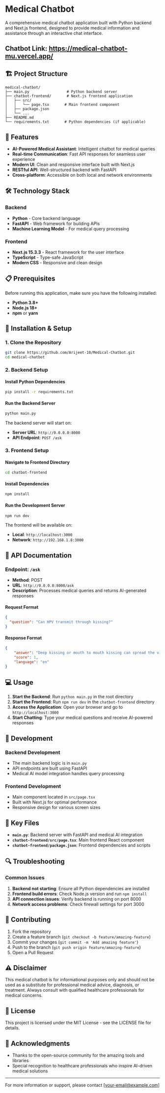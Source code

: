 # Medical Chatbot

A comprehensive medical chatbot application built with Python backend and Next.js frontend, designed to provide medical information and assistance through an interactive chat interface.

## Chatbot Link: https://medical-chatbot-mu.vercel.app/

## 🏗️ Project Structure

```
medical-chatbot/
├── main.py                 # Python backend server
├── chatbot-frontend/       # Next.js frontend application
│   ├── src/
│   │   └── page.tsx       # Main frontend component
│   ├── package.json
│   └── ...
├── README.md
└── requirements.txt       # Python dependencies (if applicable)
```

## 🚀 Features

- **AI-Powered Medical Assistant**: Intelligent chatbot for medical queries
- **Real-time Communication**: Fast API responses for seamless user experience
- **Modern UI**: Clean and responsive interface built with Next.js
- **RESTful API**: Well-structured backend with FastAPI
- **Cross-platform**: Accessible on both local and network environments

## 🛠️ Technology Stack

### Backend
- **Python** - Core backend language
- **FastAPI** - Web framework for building APIs
- **Machine Learning Model** - For medical query processing

### Frontend
- **Next.js 15.3.3** - React framework for the user interface
- **TypeScript** - Type-safe JavaScript
- **Modern CSS** - Responsive and clean design

## 📋 Prerequisites

Before running this application, make sure you have the following installed:

- **Python 3.8+**
- **Node.js 18+**
- **npm** or **yarn**

## 🔧 Installation & Setup

### 1. Clone the Repository
```bash
git clone https://github.com/Arijeet-10/Medical-Chatbot.git
cd medical-chatbot
```

### 2. Backend Setup

#### Install Python Dependencies
```bash
pip install -r requirements.txt
```

#### Run the Backend Server
```bash
python main.py
```

The backend server will start on:
- **Server URL**: `http://0.0.0.0:8000`
- **API Endpoint**: `POST /ask`

### 3. Frontend Setup

#### Navigate to Frontend Directory
```bash
cd chatbot-frontend
```

#### Install Dependencies
```bash
npm install
```

#### Run the Development Server
```bash
npm run dev
```

The frontend will be available on:
- **Local**: `http://localhost:3000`
- **Network**: `http://192.168.1.8:3000`

## 🔌 API Documentation

### Endpoint: `/ask`
- **Method**: POST
- **URL**: `http://0.0.0.0:8000/ask`
- **Description**: Processes medical queries and returns AI-generated responses

#### Request Format
```json
{
  "question": "Can HPV transmit through kissing?"
}
```

#### Response Format
```json
{
    "answer": "Deep kissing or mouth to mouth kissing can spread the virus ",
    "score": 1,
    "language": "en"
}
```

## 💻 Usage

1. **Start the Backend**: Run `python main.py` in the root directory
2. **Start the Frontend**: Run `npm run dev` in the `chatbot-frontend` directory
3. **Access the Application**: Open your browser and go to `http://localhost:3000`
4. **Start Chatting**: Type your medical questions and receive AI-powered responses

## 🤝 Development

### Backend Development
- The main backend logic is in `main.py`
- API endpoints are built using FastAPI
- Medical AI model integration handles query processing

### Frontend Development
- Main component located in `src/page.tsx`
- Built with Next.js for optimal performance
- Responsive design for various screen sizes

## 📁 Key Files

- **`main.py`**: Backend server with FastAPI and medical AI integration
- **`chatbot-frontend/src/page.tsx`**: Main frontend React component
- **`chatbot-frontend/package.json`**: Frontend dependencies and scripts

## 🔍 Troubleshooting

### Common Issues

1. **Backend not starting**: Ensure all Python dependencies are installed
2. **Frontend build errors**: Check Node.js version and run `npm install`
3. **API connection issues**: Verify backend is running on port 8000
4. **Network access problems**: Check firewall settings for port 3000

## 📝 Contributing

1. Fork the repository
2. Create a feature branch (`git checkout -b feature/amazing-feature`)
3. Commit your changes (`git commit -m 'Add amazing feature'`)
4. Push to the branch (`git push origin feature/amazing-feature`)
5. Open a Pull Request

## ⚠️ Disclaimer

This medical chatbot is for informational purposes only and should not be used as a substitute for professional medical advice, diagnosis, or treatment. Always consult with qualified healthcare professionals for medical concerns.

## 📄 License

This project is licensed under the MIT License - see the LICENSE file for details.

## 🙏 Acknowledgments

- Thanks to the open-source community for the amazing tools and libraries
- Special recognition to healthcare professionals who inspire AI-driven medical solutions

---

For more information or support, please contact [your-email@example.com]

